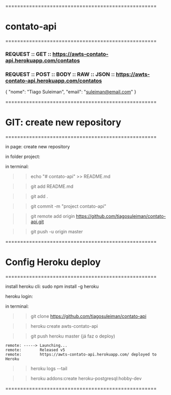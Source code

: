 ===================================================
# contato-api
===================================================

### REQUEST :: GET :: https://awts-contato-api.herokuapp.com/contatos

### REQUEST :: POST :: BODY :: RAW :: JSON :: https://awts-contato-api.herokuapp.com/contatos 

{
	"nome": "Tiago Suleiman",
	"email": "suleiman@email.com" 
}

===================================================
# GIT: create new repository
===================================================

in page: create new repository

in folder project:

in terminal:

  >> echo "# contato-api" >> README.md
  
  >> git add README.md
  
  >> git add .
  
  >> git commit -m "project contato-api"
  
  >> git remote add origin https://github.com/tiagosuleiman/contato-api.git
  
  >> git push -u origin master
   
===================================================
# Config Heroku deploy
===================================================
  
  install heroku cli: sudo npm install -g heroku
  
  heroku login:

in terminal:

 >> git clone https://github.com/tiagosuleiman/contato-api
 
 >> heroku create awts-contato-api
 
 >> git push heroku master (já faz o deploy)
    
    remote: -----> Launching...
    remote:        Released v5
    remote:        https://awts-contato-api.herokuapp.com/ deployed to Heroku
 
 >> heroku logs --tail

 >> heroku addons:create heroku-postgresql:hobby-dev
 
===================================================